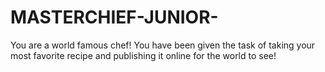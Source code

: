 # MASTERCHIEF-JUNIOR-
You‌ ‌are‌ ‌a‌ world famous chef! You have been given the task of taking your most favorite recipe and publishing it online for the world to see!
